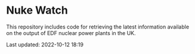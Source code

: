 # Nuke Watch

This repository includes code for retrieving the latest information available on the output of EDF nuclear power plants in the UK.

Last updated: 2022-10-12 18:19